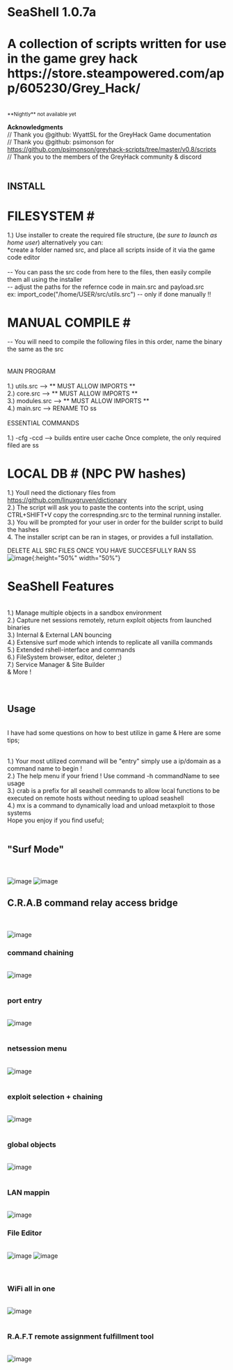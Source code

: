 <h1 style="font-size: 28px;">SeaShell 1.0.7a</h1>
<h1> A collection of scripts written for use in the game grey hack https://store.steampowered.com/app/605230/Grey_Hack/ </h1>
<br>
<small> **Nightly** not available yet </small><br>

<b> Acknowledgments </b><br>
// Thank you @github: WyattSL for the GreyHack Game documentation<br>
// Thank you @github: psimonson for https://github.com/psimonson/greyhack-scripts/tree/master/v0.8/scripts<br>
// Thank you to the members of the GreyHack community & discord<br>
<br>
## INSTALL ##
# FILESYSTEM #<br>
1.) Use installer to create the required file structure, (*be sure to launch as home user*) alternatively you can: <br>
*create a folder named src, and place all scripts inside of it via the game code editor <br>
 <br>
-- You can pass the src code from here to the files, then easily compile them all using the installer <br>
-- adjust the paths for the refernce code in main.src and payload.src <br>
ex: import_code("/home/USER/src/utils.src") -- only if done manually !!
# MANUAL COMPILE #<br>
-- You will need to compile the following files in this order, name the binary the same as the src<br><br>
<br> MAIN PROGRAM <br><br>
1.) utils.src --> ** MUST ALLOW IMPORTS **<br>
2.) core.src --> ** MUST ALLOW IMPORTS **<br>
3.) modules.src --> ** MUST ALLOW IMPORTS **<br>
4.) main.src --> RENAME TO ss <br>
<br> ESSENTIAL COMMANDS <br><br>
1.) -cfg -ccd --> builds entire user cache
Once complete, the only required filed are ss 
# LOCAL DB # (NPC PW hashes)<br>
1.) Youll need the dictionary files from https://github.com/linuxgruven/dictionary<br>
2.) The script will ask you to paste the contents into the script, using CTRL+SHIFT+V copy the correspnding.src to the terminal running installer.<br>
3.) You will be prompted for your user in order for the builder script to build the hashes <br>
4. The installer script can be ran in stages, or provides a full installation. 

DELETE ALL SRC FILES ONCE YOU HAVE SUCCESFULLY RAN SS<br>
![image](https://github.com/Tuna-Terps/SeaShell-greyhack-game/assets/62733984/3cb07e0a-6208-4a4e-a55c-0f2ed79f4669|150){:height="50%" width="50%"}
<h1>SeaShell Features </h1><br>
1.) Manage multiple objects in a sandbox environment<br>
2.) Capture net sessions remotely, return exploit objects from launched binaries<br>
3.) Internal & External LAN bouncing <br>
4.) Extensive surf mode which intends to replicate all vanilla commands<br>
5.) Extended rshell-interface and commands<br>
6.) FileSystem browser, editor, deleter ;)<br>
7.) Service Manager & Site Builder<br>
& More !<br>
<br>
<br>
<h2> Usage</h2><br>
I have had some questions on how to best utilize in game & Here are some tips; <br>

<br> 1.) Your most utilized command will be "entry" simply use a ip/domain as a command name to begin !
<br> 2.) The help menu if your friend ! Use command -h commandName to see usage
<br> 3.) crab is a prefix for all seashell commands to allow local functions to be executed on remote hosts without needing to upload seashell
<br> 4.) mx is a command to dynamically load and unload metaxploit to those systems
<br>
Hope you enjoy if you find useful;<br>
<br><h2>"Surf Mode"</h2><br><br>
![image](https://github.com/Tuna-Terps/SeaShell-greyhack-game/assets/62733984/9b0994c8-7295-4aea-befc-d757811156bf)
![image](https://github.com/Tuna-Terps/SeaShell-greyhack-game/assets/62733984/a3fe0f5a-5715-4c7c-8a1d-d746d03fecf3)
<br><h2>C.R.A.B command relay access bridge</h2><br><br>
![image](https://github.com/Tuna-Terps/SeaShell-greyhack-game/assets/62733984/727c626b-d84d-479c-85fe-4c821c1893b2)
<br><h3>command chaining</h3><br>
![image](https://github.com/Tuna-Terps/SeaShell-greyhack-game/assets/62733984/ffb9b890-deaf-4b9f-9af6-8b4466bb0c0a)
<br>
<br><h3>port entry</h3><br>
![image](https://github.com/Tuna-Terps/SeaShell-greyhack-game/assets/62733984/87e1e9a3-3e8b-48db-b314-485a58a8b556)
<br>
<br><h3>netsession menu</h3><br>
![image](https://github.com/Tuna-Terps/SeaShell-greyhack-game/assets/62733984/af2855ea-bb92-485c-862e-1217bc16186b)
<br>
<br><h3>exploit selection + chaining</h3><br>
![image](https://github.com/Tuna-Terps/SeaShell-greyhack-game/assets/62733984/8d5311e3-f6ea-41a6-9656-5220f1ffcd4a)
<br>
<br><h3>global objects</h3><br>
![image](https://github.com/Tuna-Terps/SeaShell-greyhack-game/assets/62733984/b52e1e63-5d55-4838-b583-bda08da07e5b)
<br>
<br><h3>LAN mappin</h3><br> 
![image](https://github.com/Tuna-Terps/SeaShell-greyhack-game/assets/62733984/a88ce523-f7f7-4339-af45-683718b700fa)
<br><h3>File Editor</h3><br>
![image](https://github.com/Tuna-Terps/SeaShell-greyhack-game/assets/62733984/24437577-3760-440a-84fd-d875bbff6dfd)
![image](https://github.com/Tuna-Terps/SeaShell-greyhack-game/assets/62733984/9ab82362-e0d7-456a-bcfc-c041bc774689)
<br><br>
<br><h3>WiFi all in one</h3><br>
![image](https://github.com/Tuna-Terps/SeaShell-greyhack-game/assets/62733984/f5f2f2b9-019a-438c-a199-3bfe6cd0eec5)
<br>
<br><h3>R.A.F.T remote assignment fulfillment tool</h3><br>
![image](https://github.com/Tuna-Terps/SeaShell-greyhack-game/assets/62733984/1673ebf9-d53d-40ff-aa45-13f475b24201)


